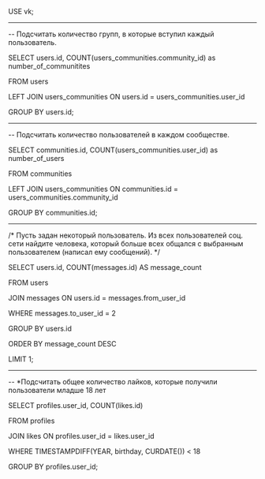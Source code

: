 USE vk;

----

-- Подсчитать количество групп, в которые вступил каждый пользователь.

SELECT users.id, COUNT(users_communities.community_id) as number_of_communitites

FROM users

LEFT JOIN users_communities ON users.id = users_communities.user_id

GROUP BY users.id;

---

-- Подсчитать количество пользователей в каждом сообществе.

SELECT communities.id, COUNT(users_communities.user_id) as number_of_users

FROM communities

LEFT JOIN users_communities ON communities.id = users_communities.community_id

GROUP BY communities.id;

---

/*
Пусть задан некоторый пользователь. Из всех пользователей 
соц. сети найдите человека, который больше всех общался с выбранным 
пользователем (написал ему сообщений).
*/

SELECT users.id, COUNT(messages.id) AS message_count

FROM users

JOIN messages ON users.id = messages.from_user_id

WHERE messages.to_user_id = 2

GROUP BY users.id

ORDER BY message_count DESC

LIMIT 1;

---

-- *Подсчитать общее количество лайков, которые получили пользователи младше 18 лет

SELECT profiles.user_id, COUNT(likes.id)

FROM profiles

JOIN likes ON profiles.user_id = likes.user_id

WHERE TIMESTAMPDIFF(YEAR, birthday, CURDATE()) < 18

GROUP BY profiles.user_id;